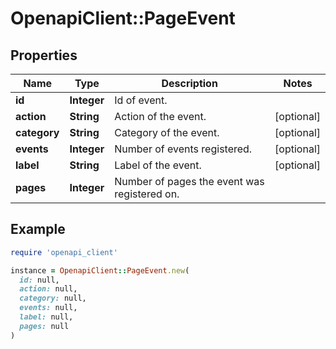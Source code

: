 # OpenapiClient::PageEvent

## Properties

| Name | Type | Description | Notes |
| ---- | ---- | ----------- | ----- |
| **id** | **Integer** | Id of event. |  |
| **action** | **String** | Action of the event. | [optional] |
| **category** | **String** | Category of the event. | [optional] |
| **events** | **Integer** | Number of events registered. | [optional] |
| **label** | **String** | Label of the event. | [optional] |
| **pages** | **Integer** | Number of pages the event was registered on. |  |

## Example

```ruby
require 'openapi_client'

instance = OpenapiClient::PageEvent.new(
  id: null,
  action: null,
  category: null,
  events: null,
  label: null,
  pages: null
)
```

